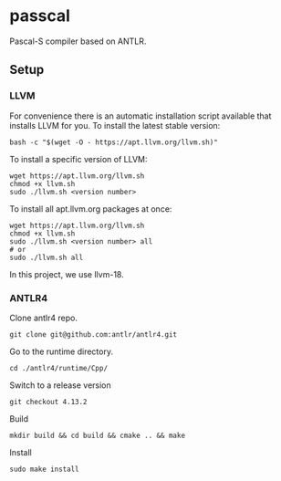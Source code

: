 # passcal
Pascal-S compiler based on ANTLR.

## Setup

### LLVM

For convenience there is an automatic installation script available that installs LLVM for you.
To install the latest stable version:

```
bash -c "$(wget -O - https://apt.llvm.org/llvm.sh)"
```

To install a specific version of LLVM:

```
wget https://apt.llvm.org/llvm.sh
chmod +x llvm.sh
sudo ./llvm.sh <version number>
```

To install all apt.llvm.org packages at once:

```
wget https://apt.llvm.org/llvm.sh
chmod +x llvm.sh
sudo ./llvm.sh <version number> all
# or
sudo ./llvm.sh all
```

In this project, we use llvm-18.

### ANTLR4

Clone antlr4 repo.

```
git clone git@github.com:antlr/antlr4.git
```

Go to the runtime directory.

```
cd ./antlr4/runtime/Cpp/
```

Switch to a release version

```
git checkout 4.13.2
```

Build

```
mkdir build && cd build && cmake .. && make
```

Install

```
sudo make install
```

